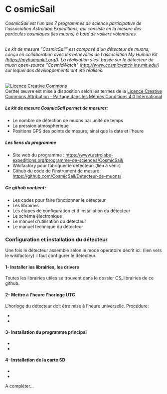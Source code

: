 # C osmicSail
###### _CosmicSail est l'un des 7 programmes de science participative de l'association Astrolabe Expeditions, qui consiste en la mesure des particules cosmiques (les muons) à bord de voiliers volontaires._
###### _Le kit de mesure "CosmicSail" est composé d'un détecteur de muons, conçu en collaboration avec les bénévoles de l'association My Human Kit (https://myhumankit.org/). La réalisation s'est basée sur le détecteur de muon open-source "CosmicWatch" (http://www.cosmicwatch.lns.mit.edu/)  sur lequel des développements ont été réalisés._
###

<a rel="license" href="http://creativecommons.org/licenses/by-sa/4.0/"><img alt="Licence Creative Commons" style="border-width:0" src="https://i.creativecommons.org/l/by-sa/4.0/88x31.png" /></a><br />Ce(tte) œuvre est mise à disposition selon les termes de la <a rel="license" href="http://creativecommons.org/licenses/by-sa/4.0/">Licence Creative Commons Attribution -  Partage dans les Mêmes Conditions 4.0 International</a> 

##### Le kit de mesure CosmicSail permet de mesurer:

- Le nombre de détection de muons par unité de temps
- La pression atmosphérique
- Positions GPS des points de mesure, ainsi que la date et l'heure

##### Les liens du programme
- Site web du programme : https://www.astrolabe-expeditions.org/programme-de-sciences/CosmicSail/
- Wikifactory pour fabriquer le détecteur: (lien à venir)
- Github du code de l'instrument de mesure:  https://github.com/CosmicSail/Detecteur-de-muons/


##### Ce github contient: 
- Les codes pour faire fonctionner le détecteur
- Les librairies
- Les étapes de configuration et d'installation du détecteur
- Le schéma électronique
- Le manuel d'utilisation du détecteur
- Le manuel technique du détecteur

### Configuration et installation du détecteur
Une fois le détecteur assemblé selon le mode opératoire décrit ici: (lien vers le wikifactory)
il faut configurer le détecteur.

#### 1-  Installer les librairies, les drivers
Toutes les librairies utiles se trouvent dans le dossier CS_librairies de ce github.


#### 2- Mettre à l'heure l'horloge UTC
L'horloge du détecteur doit être mise à l'heure universelle. Procédure:

-
-

#### 3- Installation du programme principal
-
-

#### 4- Installation de la carte SD
-
-

A compléter...
